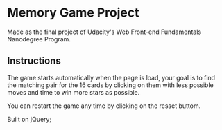 # Memory Game Project

  Made as the final project of Udacity's Web Front-end Fundamentals Nanodegree Program.

## Instructions

  The game starts automatically when the page is load, your goal is to find the matching pair
for the 16 cards by clicking on them with less possible moves and time to win more stars as
possible.

  You can restart the game any time by clicking on the resset buttom.


  Built on jQuery;
